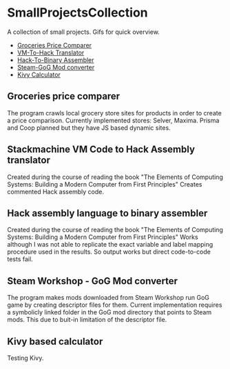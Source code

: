 # SmallProjectsCollection
A collection of small projects. Gifs for quick overview.

* [Groceries Price Comparer](https://github.com/zcribe/SmallProjectsCollection/tree/master/FoodPriceScraper/FoodPrice)
* [VM-To-Hack Translator](https://github.com/zcribe/SmallProjectsCollection/tree/master/VMTranslator)
* [Hack-To-Binary Assembler](https://github.com/zcribe/SmallProjectsCollection/tree/master/HackAssembler)
* [Steam-GoG Mod converter](https://github.com/zcribe/SmallProjectsCollection/tree/master/ModConverter)
* [Kivy Calculator](https://github.com/zcribe/SmallProjectsCollection/tree/master/Kalkulaator)


## Groceries price comparer
The program crawls local grocery store sites for products in order to create a price comparison. Currently implemented stores: Selver, Maxima. Prisma and Coop planned but they have JS based dynamic sites.

## Stackmachine VM Code to Hack Assembly translator
Created during the course of reading the book "The Elements of Computing Systems: Building a Modern Computer from First Principles"
Creates commented Hack assembly code.

## Hack assembly language to binary assembler
Created during the course of reading the book "The Elements of Computing Systems: Building a Modern Computer from First Principles"
Works although I was not able to replicate the exact variable and label mapping procedure used in the results. So output works but
direct code-to-code tests fail.

## Steam Workshop - GoG Mod converter
The program makes mods downloaded from Steam Workshop run GoG game by creating descriptor files for them. Current implementation requires a symbolicly linked folder in the GoG mod directory that points to Steam mods. This due to buit-in limitation of the descriptor file.

## Kivy based calculator
Testing Kivy. 
